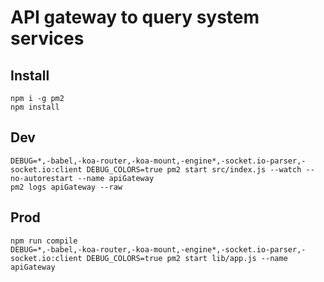 # API gateway to query system services

## Install
```
npm i -g pm2
npm install
```

## Dev
```
DEBUG=*,-babel,-koa-router,-koa-mount,-engine*,-socket.io-parser,-socket.io:client DEBUG_COLORS=true pm2 start src/index.js --watch --no-autorestart --name apiGateway
pm2 logs apiGateway --raw
```

## Prod
```
npm run compile
DEBUG=*,-babel,-koa-router,-koa-mount,-engine*,-socket.io-parser,-socket.io:client DEBUG_COLORS=true pm2 start lib/app.js --name apiGateway
```
